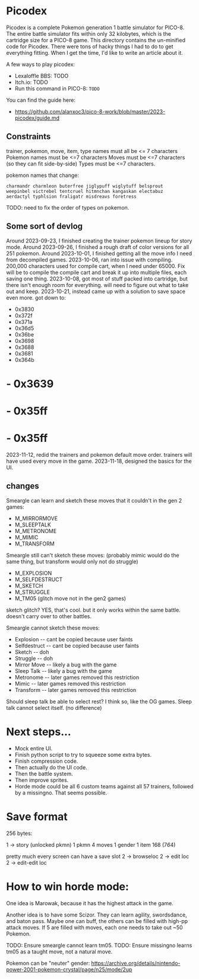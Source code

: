 # Picodex
Picodex is a complete Pokemon generation 1 battle simulator for PICO-8. The entire battle simulator fits within only 32 kilobytes, which is the cartridge size for a PICO-8 game. This directory contains the un-minified code for Picodex.
There were tons of hacky things I had to do to get everything fitting. When I get the time, I'd like to write an article about it.

A few ways to play picodex:
- Lexaloffle BBS: TODO
- Itch.io: TODO
- Run this command in PICO-8: `TODO`

You can find the guide here:
- https://github.com/alanxoc3/pico-8-work/blob/master/2023-picodex/guide.md

## Constraints
trainer, pokemon, move, item, type names must all be <= 7 characters
Pokemon names must be <=7 characters
Moves must be <=7 characters (so they can fit side-by-side)
Types must be <=7 characters.

pokemon names that change:

    charmandr charmleon buterfree jiglypuff wiglytuff belsprout
    weepinbel victrebel tentcruel hitmnchan kangaskan electabuz
    aerdactyl typhlsion fraligatr misdreavs foretress

TODO: need to fix the order of types on pokemon.

## Some sort of devlog
Around 2023-09-23, I finished creating the trainer pokemon lineup for story mode.
Around 2023-09-26, I finished a rough draft of color versions for all 251 pokemon.
Around 2023-10-01, I finished getting all the move info I need from decompiled games.
2023-10-06, ran into issue with compiling. 200,000 characters used for compile cart, when I need under 65000. Fix will be to compile the compile cart and break it up into multiple files, each saving one thing.
2023-10-08, got most of stuff packed into cartridge, but there isn't enough room for everything. will need to figure out what to take out and keep.
2023-10-21, instead came up with a solution to save space even more. got down to:
  - 0x3830
  - 0x372f
  - 0x371a
  - 0x36d5
  - 0x36be
  - 0x3698
  - 0x3688
  - 0x3681
  - 0x364b
  # - 0x3639
  # - 0x35ff
  # - 0x35ff

2023-11-12, redid the trainers and pokemon default move order. trainers will have used every move in the game.
2023-11-18, designed the basics for the UI.

## changes
Smeargle can learn and sketch these moves that it couldn't in the gen 2 games:
- M_MIRRORMOVE
- M_SLEEPTALK
- M_METRONOME
- M_MIMIC
- M_TRANSFORM

Smeargle still can't sketch these moves: (probably mimic would do the same thing, but transform would only not do struggle)
- M_EXPLOSION
- M_SELFDESTRUCT
- M_SKETCH
- M_STRUGGLE
- M_TM05 (glitch move not in the gen2 games)

sketch glitch? YES, that's cool. but it only works within the same battle. doesn't carry over to other battles.

Smeargle cannot sketch these moves:
- Explosion    -- cant be copied because user faints
- Selfdestruct -- cant be copied because user faints
- Sketch       -- doh
- Struggle     -- doh
- Mirror Move  -- likely a bug with the game
- Sleep Talk   -- likely a bug with the game
- Metronome    -- later games removed this restriction
- Mimic        -- later games removed this restriction
- Transform    -- later games removed this restriction

Should sleep talk be able to select rest? I think so, like the OG games. Sleep talk cannot select itself. (no difference)

# Next steps...
- Mock entire UI.
- Finish python script to try to squeeze some extra bytes.
- Finish compression code.
- Then actually do the UI code.
- Then the battle system.
- Then improve sprites.
- Horde mode could be all 6 custom teams against all 57 trainers, followed by a missingno. That seems possible.

# Save format
256 bytes:

  1 -> story (unlocked pkmn)
  1 pkmn 4 moves 1 gender 1 item
  168 (7*6*4)

  pretty much every screen can have a save slot
  2 -> browseloc
  2 -> edit loc
  2 -> edit-edit loc

# How to win horde mode:
One idea is Marowak, because it has the highest attack in the game.

Another idea is to have some Scizor. They can learn agility, swordsdance, and baton pass. Maybe one can buff, the others can be filled with high-pp attack moves. If 5 are filled with moves, each one needs to take out ~50 Pokemon.

TODO: Ensure smeargle cannot learn tm05.
TODO: Ensure missingno learns tm05 as a taught move, not a natural move.

Pokemon can be "neuter" gender: https://archive.org/details/nintendo-power-2001-pokemon-crystal/page/n25/mode/2up
